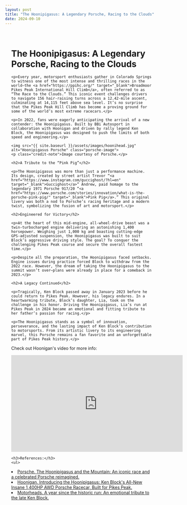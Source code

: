 ```yaml
---
layout: post
title: "The Hoonipigasus: A Legendary Porsche, Racing to the Clouds"
date: 2024-09-10
---
```


<style>
.content-container {
    max-width: 800px; /* Adjust the width as needed */
    margin: 0 auto;   /* Centers the container horizontally */
    padding: 20px;    /* Optional: adds padding around the content */
}
img.porsche-image {
    display: block;
    margin: 20px auto;
    max-width: 100%;
}
.credit-note {
    text-align: center;
    font-size: 0.9em;
    color: #777;
}
</style>

<div class="content-container">
    <h1>The Hoonipigasus: A Legendary Porsche, Racing to the Clouds</h1>

    <p>Every year, motorsport enthusiasts gather in Colorado Springs to witness one of the most intense and thrilling races in the world—the <a href="https://ppihc.org/" target="_blank">Broadmoor Pikes Peak International Hill Climb</a>, often referred to as “The Race to the Clouds.” This iconic event challenges drivers to navigate 156 hair-raising turns across a 12.42-mile ascent, culminating at 14,115 feet above sea level. It’s no surprise that the Pikes Peak Hill Climb has become a proving ground for some of the world’s most extreme racecars.</p>

    <p>In 2022, fans were eagerly anticipating the arrival of a new contender: the Hoonipigasus. Built by BBi Autosport in collaboration with Hoonigan and driven by rally legend Ken Block, the Hoonipigasus was designed to push the limits of both speed and engineering.</p>

    <img src="{{ site.baseurl }}/assets/images/hoonihead.jpg" alt="Hoonipigasus Porsche" class="porsche-image">
    <p class="credit-note">Image courtesy of Porsche.</p>

    <h2>A Tribute to the “Pink Pig”</h2>

    <p>The Hoonipigasus was more than just a performance machine. Its design, created by street artist Trevor “<a href="https://www.instagram.com/guccighost/?hl=en" target="_blank">Guccighost</a>” Andrew, paid homage to the legendary 1971 Porsche 917/20 “<a href="https://www.porsche.com/stories/innovation/what-is-the-porsche-pink-pig/" target="_blank">Pink Pig</a>.” This original livery was both a nod to Porsche’s racing heritage and a modern twist, symbolizing the fusion of art and motorsport.</p>

    <h2>Engineered for Victory</h2>

    <p>At the heart of this mid-engine, all-wheel-drive beast was a twin-turbocharged engine delivering an astonishing 1,400 horsepower. Weighing just 1,000 kg and boasting cutting-edge GPS-adjusted suspension, the Hoonipigasus was built to suit Block’s aggressive driving style. The goal? To conquer the challenging Pikes Peak course and secure the overall fastest time.</p>

    <p>Despite all the preparation, the Hoonipigasus faced setbacks. Engine issues during practice forced Block to withdraw from the 2022 race. However, the dream of taking the Hoonipigasus to the summit wasn’t over—plans were already in place for a comeback in 2023.</p>

    <h2>A Legacy Continued</h2>

    <p>Tragically, Ken Block passed away in January 2023 before he could return to Pikes Peak. However, his legacy endures. In a heartwarming tribute, Block’s daughter, Lia, took on the challenge in his honor. Driving the Hoonipigasus, Lia’s run at Pikes Peak in 2024 became an emotional and fitting tribute to her father’s passion for racing.</p>

    <p>The Hoonipigasus stands as a symbol of innovation, perseverance, and the lasting impact of Ken Block’s contribution to motorsports. From its artistic livery to its engineering marvel, this Porsche remains a fan favorite and an unforgettable part of Pikes Peak history.</p>

<p>Check out Hoonigan's video for more info:</p>
<iframe width="560" height="315" src="https://www.youtube.com/embed/j34S2Me8xRE" frameborder="0" allow="accelerometer; autoplay; clipboard-write; encrypted-media; gyroscope; picture-in-picture" allowfullscreen></iframe>


    <h3>References:</h3>
    <ul>
<li><a href="https://www.porsche.com/dreams/en-US/on-the-road/hoonipigasus" target="_blank">Porsche. The Hoonipigasus and the Mountain: An iconic race and a celebrated Porsche reimagined.</a></li>
<li><a href="https://www.hooniganracing.com/blogs/news/introducing-the-hoonipigasus-ken-blocks-all-new-insane-1-400hp-awd-porsche-racecar-built-for-pikes-peak" target="_blank">Hoonigan. Introducing the Hoonipigasus: Ken Block's All-New Insane 1,400HP AWD Porsche Racecar, Built for Pikes Peak.</a></li>
<li><a href="https://www.motorheads.com/features/beyond-the-finish-line-the-lasting-impact-of-lia-block-s-hoonipigasus-pikes-peak-run-ar6725/" target="_blank">Motorheads. A year since the historic run: An emotional tribute to the late Ken Block.</a></li>
    </ul>
</div>
